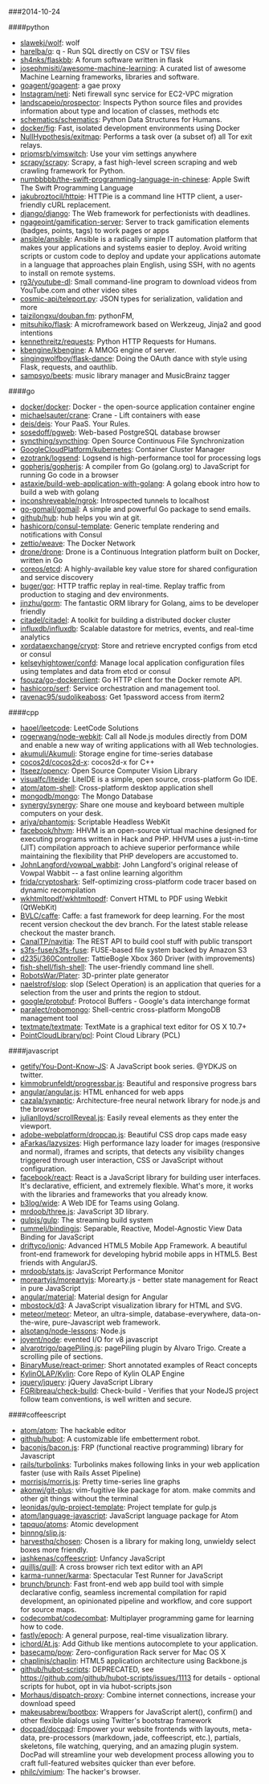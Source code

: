 ###2014-10-24

####python
* [slawekj/wolf](https://github.com/slawekj/wolf): wolf
* [harelba/q](https://github.com/harelba/q): q - Run SQL directly on CSV or TSV files
* [sh4nks/flaskbb](https://github.com/sh4nks/flaskbb): A forum software written in flask
* [josephmisiti/awesome-machine-learning](https://github.com/josephmisiti/awesome-machine-learning): A curated list of awesome Machine Learning frameworks, libraries and software.
* [goagent/goagent](https://github.com/goagent/goagent): a gae proxy
* [Instagram/neti](https://github.com/Instagram/neti): Neti firewall sync service for EC2-VPC migration
* [landscapeio/prospector](https://github.com/landscapeio/prospector): Inspects Python source files and provides information about type and location of classes, methods etc
* [schematics/schematics](https://github.com/schematics/schematics): Python Data Structures for Humans.
* [docker/fig](https://github.com/docker/fig): Fast, isolated development environments using Docker
* [NullHypothesis/exitmap](https://github.com/NullHypothesis/exitmap): Performs a task over (a subset of) all Tor exit relays.
* [priomsrb/vimswitch](https://github.com/priomsrb/vimswitch): Use your vim settings anywhere
* [scrapy/scrapy](https://github.com/scrapy/scrapy): Scrapy, a fast high-level screen scraping and web crawling framework for Python.
* [numbbbbb/the-swift-programming-language-in-chinese](https://github.com/numbbbbb/the-swift-programming-language-in-chinese):  Apple  Swift The Swift Programming Language
* [jakubroztocil/httpie](https://github.com/jakubroztocil/httpie): HTTPie is a command line HTTP client, a user-friendly cURL replacement.
* [django/django](https://github.com/django/django): The Web framework for perfectionists with deadlines.
* [ngageoint/gamification-server](https://github.com/ngageoint/gamification-server): Server to track gamification elements (badges, points, tags) to work pages or apps
* [ansible/ansible](https://github.com/ansible/ansible): Ansible is a radically simple IT automation platform that makes your applications and systems easier to deploy. Avoid writing scripts or custom code to deploy and update your applications automate in a language that approaches plain English, using SSH, with no agents to install on remote systems.
* [rg3/youtube-dl](https://github.com/rg3/youtube-dl): Small command-line program to download videos from YouTube.com and other video sites
* [cosmic-api/teleport.py](https://github.com/cosmic-api/teleport.py): JSON types for serialization, validation and more
* [taizilongxu/douban.fm](https://github.com/taizilongxu/douban.fm): pythonFM,
* [mitsuhiko/flask](https://github.com/mitsuhiko/flask): A microframework based on Werkzeug, Jinja2 and good intentions
* [kennethreitz/requests](https://github.com/kennethreitz/requests): Python HTTP Requests for Humans.
* [kbengine/kbengine](https://github.com/kbengine/kbengine): A MMOG engine of server.
* [singingwolfboy/flask-dance](https://github.com/singingwolfboy/flask-dance): Doing the OAuth dance with style using Flask, requests, and oauthlib.
* [sampsyo/beets](https://github.com/sampsyo/beets): music library manager and MusicBrainz tagger

####go
* [docker/docker](https://github.com/docker/docker): Docker - the open-source application container engine
* [michaelsauter/crane](https://github.com/michaelsauter/crane): Crane - Lift containers with ease
* [deis/deis](https://github.com/deis/deis): Your PaaS. Your Rules.
* [sosedoff/pgweb](https://github.com/sosedoff/pgweb): Web-based PostgreSQL database browser
* [syncthing/syncthing](https://github.com/syncthing/syncthing): Open Source Continuous File Synchronization
* [GoogleCloudPlatform/kubernetes](https://github.com/GoogleCloudPlatform/kubernetes): Container Cluster Manager
* [ezotrank/logsend](https://github.com/ezotrank/logsend): Logsend is high-performance tool for processing logs
* [gopherjs/gopherjs](https://github.com/gopherjs/gopherjs): A compiler from Go (golang.org) to JavaScript for running Go code in a browser
* [astaxie/build-web-application-with-golang](https://github.com/astaxie/build-web-application-with-golang): A golang ebook intro how to build a web with golang
* [inconshreveable/ngrok](https://github.com/inconshreveable/ngrok): Introspected tunnels to localhost
* [go-gomail/gomail](https://github.com/go-gomail/gomail): A simple and powerful Go package to send emails.
* [github/hub](https://github.com/github/hub): hub helps you win at git.
* [hashicorp/consul-template](https://github.com/hashicorp/consul-template): Generic template rendering and notifications with Consul
* [zettio/weave](https://github.com/zettio/weave): The Docker Network
* [drone/drone](https://github.com/drone/drone): Drone is a Continuous Integration platform built on Docker, written in Go
* [coreos/etcd](https://github.com/coreos/etcd): A highly-available key value store for shared configuration and service discovery
* [buger/gor](https://github.com/buger/gor): HTTP traffic replay in real-time. Replay traffic from production to staging and dev environments.
* [jinzhu/gorm](https://github.com/jinzhu/gorm): The fantastic ORM library for Golang, aims to be developer friendly
* [citadel/citadel](https://github.com/citadel/citadel): A toolkit for building a distributed docker cluster
* [influxdb/influxdb](https://github.com/influxdb/influxdb): Scalable datastore for metrics, events, and real-time analytics
* [xordataexchange/crypt](https://github.com/xordataexchange/crypt): Store and retrieve encrypted configs from etcd or consul
* [kelseyhightower/confd](https://github.com/kelseyhightower/confd): Manage local application configuration files using templates and data from etcd or consul
* [fsouza/go-dockerclient](https://github.com/fsouza/go-dockerclient): Go HTTP client for the Docker remote API.
* [hashicorp/serf](https://github.com/hashicorp/serf): Service orchestration and management tool.
* [ravenac95/sudolikeaboss](https://github.com/ravenac95/sudolikeaboss): Get 1password access from iterm2

####cpp
* [haoel/leetcode](https://github.com/haoel/leetcode): LeetCode Solutions
* [rogerwang/node-webkit](https://github.com/rogerwang/node-webkit): Call all Node.js modules directly from DOM and enable a new way of writing applications with all Web technologies.
* [akumuli/Akumuli](https://github.com/akumuli/Akumuli): Storage engine for time-series database
* [cocos2d/cocos2d-x](https://github.com/cocos2d/cocos2d-x): cocos2d-x for C++
* [Itseez/opencv](https://github.com/Itseez/opencv): Open Source Computer Vision Library
* [visualfc/liteide](https://github.com/visualfc/liteide): LiteIDE is a simple, open source, cross-platform Go IDE.
* [atom/atom-shell](https://github.com/atom/atom-shell): Cross-platform desktop application shell
* [mongodb/mongo](https://github.com/mongodb/mongo): The Mongo Database
* [synergy/synergy](https://github.com/synergy/synergy): Share one mouse and keyboard between multiple computers on your desk.
* [ariya/phantomjs](https://github.com/ariya/phantomjs): Scriptable Headless WebKit
* [facebook/hhvm](https://github.com/facebook/hhvm): HHVM is an open-source virtual machine designed for executing programs written in Hack and PHP. HHVM uses a just-in-time (JIT) compilation approach to achieve superior performance while maintaining the flexibility that PHP developers are accustomed to.
* [JohnLangford/vowpal_wabbit](https://github.com/JohnLangford/vowpal_wabbit): John Langford's original release of Vowpal Wabbit -- a fast online learning algorithm
* [frida/cryptoshark](https://github.com/frida/cryptoshark): Self-optimizing cross-platform code tracer based on dynamic recompilation
* [wkhtmltopdf/wkhtmltopdf](https://github.com/wkhtmltopdf/wkhtmltopdf): Convert HTML to PDF using Webkit (QtWebKit)
* [BVLC/caffe](https://github.com/BVLC/caffe): Caffe: a fast framework for deep learning. For the most recent version checkout the dev branch. For the latest stable release checkout the master branch.
* [CanalTP/navitia](https://github.com/CanalTP/navitia): The REST API to build cool stuff with public transport
* [s3fs-fuse/s3fs-fuse](https://github.com/s3fs-fuse/s3fs-fuse): FUSE-based file system backed by Amazon S3
* [d235j/360Controller](https://github.com/d235j/360Controller): TattieBogle Xbox 360 Driver (with improvements)
* [fish-shell/fish-shell](https://github.com/fish-shell/fish-shell): The user-friendly command line shell.
* [RobotsWar/Plater](https://github.com/RobotsWar/Plater): 3D-printer plate generator
* [naelstrof/slop](https://github.com/naelstrof/slop): slop (Select Operation) is an application that queries for a selection from the user and prints the region to stdout.
* [google/protobuf](https://github.com/google/protobuf): Protocol Buffers - Google's data interchange format
* [paralect/robomongo](https://github.com/paralect/robomongo): Shell-centric cross-platform MongoDB management tool
* [textmate/textmate](https://github.com/textmate/textmate): TextMate is a graphical text editor for OS X 10.7+
* [PointCloudLibrary/pcl](https://github.com/PointCloudLibrary/pcl): Point Cloud Library (PCL)

####javascript
* [getify/You-Dont-Know-JS](https://github.com/getify/You-Dont-Know-JS): A JavaScript book series. @YDKJS on twitter.
* [kimmobrunfeldt/progressbar.js](https://github.com/kimmobrunfeldt/progressbar.js): Beautiful and responsive progress bars
* [angular/angular.js](https://github.com/angular/angular.js): HTML enhanced for web apps
* [cazala/synaptic](https://github.com/cazala/synaptic): Architecture-free neural network library for node.js and the browser
* [julianlloyd/scrollReveal.js](https://github.com/julianlloyd/scrollReveal.js): Easily reveal elements as they enter the viewport.
* [adobe-webplatform/dropcap.js](https://github.com/adobe-webplatform/dropcap.js): Beautiful CSS drop caps made easy
* [aFarkas/lazysizes](https://github.com/aFarkas/lazysizes): High performance lazy loader for images (responsive and normal), iframes and scripts, that detects any visibility changes triggered through user interaction, CSS or JavaScript without configuration.
* [facebook/react](https://github.com/facebook/react): React is a JavaScript library for building user interfaces. It's declarative, efficient, and extremely flexible. What's more, it works with the libraries and frameworks that you already know.
* [b3log/wide](https://github.com/b3log/wide): A Web IDE for Teams using Golang.
* [mrdoob/three.js](https://github.com/mrdoob/three.js): JavaScript 3D library.
* [gulpjs/gulp](https://github.com/gulpjs/gulp): The streaming build system
* [rummelj/bindingjs](https://github.com/rummelj/bindingjs): Separable, Reactive, Model-Agnostic View Data Binding for JavaScript
* [driftyco/ionic](https://github.com/driftyco/ionic): Advanced HTML5 Mobile App Framework. A beautiful front-end framework for developing hybrid mobile apps in HTML5. Best friends with AngularJS.
* [mrdoob/stats.js](https://github.com/mrdoob/stats.js): JavaScript Performance Monitor
* [moreartyjs/moreartyjs](https://github.com/moreartyjs/moreartyjs): Morearty.js - better state management for React in pure JavaScript
* [angular/material](https://github.com/angular/material): Material design for Angular
* [mbostock/d3](https://github.com/mbostock/d3): A JavaScript visualization library for HTML and SVG.
* [meteor/meteor](https://github.com/meteor/meteor): Meteor, an ultra-simple, database-everywhere, data-on-the-wire, pure-Javascript web framework.
* [alsotang/node-lessons](https://github.com/alsotang/node-lessons): Node.js 
* [joyent/node](https://github.com/joyent/node): evented I/O for v8 javascript
* [alvarotrigo/pagePiling.js](https://github.com/alvarotrigo/pagePiling.js): pagePiling plugin by Alvaro Trigo. Create a scrolling pile of sections.
* [BinaryMuse/react-primer](https://github.com/BinaryMuse/react-primer): Short annotated examples of React concepts
* [KylinOLAP/Kylin](https://github.com/KylinOLAP/Kylin): Core Repo of Kylin OLAP Engine
* [jquery/jquery](https://github.com/jquery/jquery): jQuery JavaScript Library
* [FGRibreau/check-build](https://github.com/FGRibreau/check-build): Check-build - Verifies that your NodeJS project follow team conventions, is well written and secure.

####coffeescript
* [atom/atom](https://github.com/atom/atom): The hackable editor
* [github/hubot](https://github.com/github/hubot): A customizable life embetterment robot.
* [baconjs/bacon.js](https://github.com/baconjs/bacon.js): FRP (functional reactive programming) library for Javascript
* [rails/turbolinks](https://github.com/rails/turbolinks): Turbolinks makes following links in your web application faster (use with Rails Asset Pipeline)
* [morrisjs/morris.js](https://github.com/morrisjs/morris.js): Pretty time-series line graphs
* [akonwi/git-plus](https://github.com/akonwi/git-plus): vim-fugitive like package for atom. make commits and other git things without the terminal
* [leonidas/gulp-project-template](https://github.com/leonidas/gulp-project-template): Project template for gulp.js
* [atom/language-javascript](https://github.com/atom/language-javascript): JavaScript language package for Atom
* [tapquo/atoms](https://github.com/tapquo/atoms): Atomic development
* [binnng/slip.js](https://github.com/binnng/slip.js): 
* [harvesthq/chosen](https://github.com/harvesthq/chosen): Chosen is a library for making long, unwieldy select boxes more friendly.
* [jashkenas/coffeescript](https://github.com/jashkenas/coffeescript): Unfancy JavaScript
* [quilljs/quill](https://github.com/quilljs/quill): A cross browser rich text editor with an API
* [karma-runner/karma](https://github.com/karma-runner/karma): Spectacular Test Runner for JavaScript
* [brunch/brunch](https://github.com/brunch/brunch): Fast front-end web app build tool with simple declarative config, seamless incremental compilation for rapid development, an opinionated pipeline and workflow, and core support for source maps.
* [codecombat/codecombat](https://github.com/codecombat/codecombat): Multiplayer programming game for learning how to code.
* [fastly/epoch](https://github.com/fastly/epoch): A general purpose, real-time visualization library.
* [ichord/At.js](https://github.com/ichord/At.js): Add Github like mentions autocomplete to your application.
* [basecamp/pow](https://github.com/basecamp/pow): Zero-configuration Rack server for Mac OS X
* [chaplinjs/chaplin](https://github.com/chaplinjs/chaplin): HTML5 application architecture using Backbone.js
* [github/hubot-scripts](https://github.com/github/hubot-scripts): DEPRECATED, see https://github.com/github/hubot-scripts/issues/1113 for details - optional scripts for hubot, opt in via hubot-scripts.json
* [Morhaus/dispatch-proxy](https://github.com/Morhaus/dispatch-proxy): Combine internet connections, increase your download speed
* [makeusabrew/bootbox](https://github.com/makeusabrew/bootbox): Wrappers for JavaScript alert(), confirm() and other flexible dialogs using Twitter's bootstrap framework
* [docpad/docpad](https://github.com/docpad/docpad): Empower your website frontends with layouts, meta-data, pre-processors (markdown, jade, coffeescript, etc.), partials, skeletons, file watching, querying, and an amazing plugin system. DocPad will streamline your web development process allowing you to craft full-featured websites quicker than ever before.
* [philc/vimium](https://github.com/philc/vimium): The hacker's browser.
